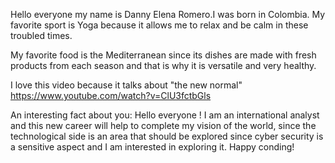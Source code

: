 Hello everyone my name is Danny Elena Romero.I was born in Colombia.
My favorite sport is Yoga because it allows me to relax and be calm in these troubled times.

My favorite food is the Mediterranean since its dishes are made with fresh products from each season and that is why it is versatile and very healthy.

I love this video because it talks about "the new normal"
https://www.youtube.com/watch?v=ClU3fctbGls
    
An interesting fact about you:
Hello everyone ! I am an international analyst and this new career will help to complete my vision of the world, since the technological side is an area that should be explored since cyber security is a sensitive aspect and I am interested in exploring it.
Happy conding!
